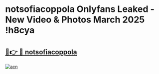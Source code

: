 # notsofiacoppola Onlyfans Leaked - New Video & Photos March 2025 !h8cya

# <h2><a href="https://zdw75i.iuczelnia.edu.pl?title=notsofiacoppola&ref=h8cya">🔗👉 🔴 notsofiacoppola</a></h2>

[![acn](https://github.com/user-attachments/assets/0f9c940e-d8b0-45ae-aac7-cd30a18b3e1c)](https://zdw75i.iuczelnia.edu.pl?title=notsofiacoppola&ref=h8cya)

